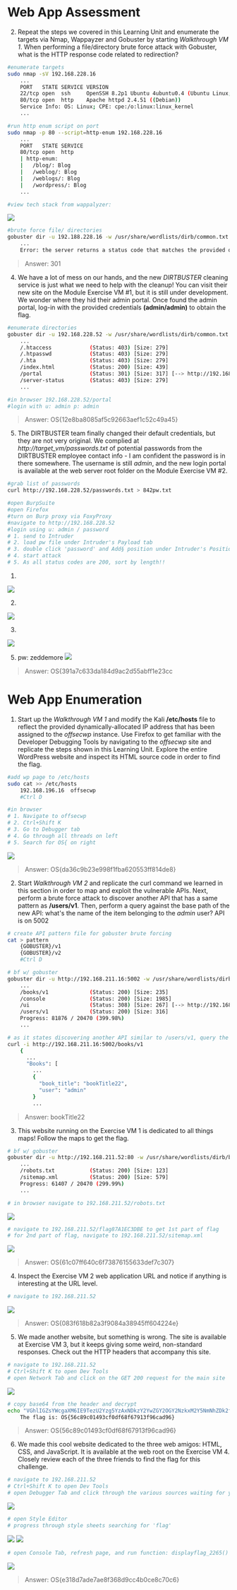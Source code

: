 
# Web App Assessment

2. Repeat the steps we covered in this Learning Unit and enumerate the targets via Nmap, Wappayzer and Gobuster by starting _Walkthrough VM 1_. When performing a file/directory brute force attack with Gobuster, what is the HTTP response code related to redirection?

```bash
#enumerate targets
sudo nmap -sV 192.168.228.16
	...
	PORT   STATE SERVICE VERSION
	22/tcp open  ssh     OpenSSH 8.2p1 Ubuntu 4ubuntu0.4 (Ubuntu Linux; protocol 2.0)
	80/tcp open  http    Apache httpd 2.4.51 ((Debian))
	Service Info: OS: Linux; CPE: cpe:/o:linux:linux_kernel
	...

#run http enum script on port
sudo nmap -p 80 --script=http-enum 192.168.228.16
	...
	PORT   STATE SERVICE
	80/tcp open  http
	| http-enum: 
	|   /blog/: Blog
	|   /weblog/: Blog
	|   /weblogs/: Blog
	|   /wordpress/: Blog
	...

#view tech stack from wappalyzer:
```
![](8.2.4ex.png)
```bash
#brute force file/ directories
gobuster dir -u 192.188.228.16 -w /usr/share/wordlists/dirb/common.txt
	...
	Error: the server returns a status code that matches the provided options for non existing urls. http://192.168.228.16/29da29db-e701-468f-93fc-7bccf56bd14c => 301 (Length: 0). To continue please exclude the status code or the length
```

> Answer:  301



4. We have a lot of mess on our hands, and the new _DIRTBUSTER_ cleaning service is just what we need to help with the cleanup! You can visit their new site on the Module Exercise VM #1, but it is still under development. We wonder where they hid their admin portal. Once found the admin portal, log-in with the provided credentials **(admin/admin)** to obtain the flag.
```bash
#enumerate directories
gobuster dir -u 192.168.228.52 -w /usr/share/wordlists/dirb/common.txt
	...
	/.htaccess            (Status: 403) [Size: 279]
	/.htpasswd            (Status: 403) [Size: 279]
	/.hta                 (Status: 403) [Size: 279]
	/index.html           (Status: 200) [Size: 439]
	/portal               (Status: 301) [Size: 317] [--> http://192.168.228.52/portal/]
	/server-status        (Status: 403) [Size: 279]
	...

#in browser 192.168.228.52/portal
#login with u: admin p: admin
```

> Answer:  OS{12e8ba8085af5c92663aef1c52c49a45}



5. The DIRTBUSTER team finally changed their default credentials, but they are not very original. We complied at _http://target_vm/passwords.txt_ of potential passwords from the DIRTBUSTER employee contact info - I am confident the password is in there somewhere. The username is still _admin_, and the new login portal is available at the web server root folder on the Module Exercise VM #2.
```bash
#grab list of passwords
curl http://192.168.228.52/passwords.txt > 842pw.txt

#open BurpSuite
#open Firefox
#turn on Burp proxy via FoxyProxy
#navigate to http://192.168.228.52
#login using u: admin / password
# 1. send to Intruder
# 2. load pw file under Intruder's Payload tab
# 3. double click 'password' and Add§ position under Intruder's Positions tab
# 4. start attack
# 5. As all status codes are 200, sort by length!!
```
1. 
![](8.2.4ex_post.png)

2. 
![](8.2.4ex_intruder.png)

3. 
![](8.2.4ex_position.png)

5.  pw:  zeddemore
![](8.2.4ex_results.png)

> Answer:  OS{391a7c633da184d9ac2d55abff1e23cc


# Web App Enumeration


1. Start up the _Walkthrough VM 1_ and modify the Kali **/etc/hosts** file to reflect the provided dynamically-allocated IP address that has been assigned to the _offsecwp_ instance. Use Firefox to get familiar with the Developer Debugging Tools by navigating to the _offsecwp_ site and replicate the steps shown in this Learning Unit. Explore the entire WordPress website and inspect its HTML source code in order to find the flag.
```bash
#add wp page to /etc/hosts
sudo cat >> /etc/hosts
	192.168.196.16  offsecwp
	#Ctrl D

#in browser
# 1. Navigate to offsecwp
# 2. Ctrl+Shift K
# 3. Go to Debugger tab
# 4. Go through all threads on left
# 5. Search for OS{ on right
```
![](8.3.3ex_debugger.png)
> Answer:  OS{da36c9b23e998f1fba620553ff814de8}


2. Start _Walkthrough VM 2_ and replicate the curl command we learned in this section in order to map and exploit the vulnerable APIs. Next, perform a brute force attack to discover another API that has a same pattern as **/users/v1**. Then, perform a query against the base path of the new API: what's the name of the item belonging to the _admin_ user?   API is on 5002
```bash
# create API pattern file for gobuster brute forcing
cat > pattern
	{GOBUSTER}/v1
	{GOBUSTER}/v2
	#Ctrl D

# bf w/ gobuster
gobuster dir -u http://192.168.211.16:5002 -w /usr/share/wordlists/dirb/big.txt -p pattern
	...
	/books/v1             (Status: 200) [Size: 235]
	/console              (Status: 200) [Size: 1985]
	/ui                   (Status: 308) [Size: 267] [--> http://192.168.211.16:5002/ui/]
	/users/v1             (Status: 200) [Size: 316]
	Progress: 81876 / 20470 (399.98%)
	...

# as it states discovering another API similar to /users/v1, query the /books/v1
curl -i http://192.168.211.16:5002/books/v1
	{
	  ...
	  "Books": [
	    ...
	    {
	      "book_title": "bookTitle22", 
	      "user": "admin"
	    }
		...
```
> Answer:  bookTitle22



3. This website running on the Exercise VM 1 is dedicated to all things maps! Follow the maps to get the flag.
```bash
# bf w/ gobuster
gobuster dir -u http://192.168.211.52:80 -w /usr/share/wordlists/dirb/big.txt -p pattern
	...
	/robots.txt           (Status: 200) [Size: 123]
	/sitemap.xml          (Status: 200) [Size: 579]
	Progress: 61407 / 20470 (299.99%)
	...

# in browser navigate to 192.168.211.52/robots.txt
```
![](8.3.3ex_robots.png)
```bash
# navigate to 192.168.211.52/flag87A1EC3DBE to get 1st part of flag
# for 2nd part of flag, navigate to 192.168.211.52/sitemap.xml
```
![](8.3.3ex_sitemap.png)
> Answer:  OS{61c07ff640c6f73876155633def7c307}



4. Inspect the Exercise VM 2 web application URL and notice if anything is interesting at the URL level.
```bash
# navigate to 192.168.211.52
```
![](8.3.3ex_url.png)
> Answer:  OS{083f618b82a3f9084a38945ff604224e}



5. We made another website, but something is wrong. The site is available at Exercise VM 3, but it keeps giving some weird, non-standard responses. Check out the HTTP headers that accompany this site.
```bash
# navigate to 192.168.211.52
# Ctrl+Shift K to open Dev Tools
# open Network Tab and click on the GET 200 request for the main site
```
![](8.3.3ex_header.png)
```bash
# copy base64 from the header and decrypt
echo "VGhlIGZsYWcgaXM6IE9TezU2Yzg5YzAxNDkzY2YwZGY2OGY2NzkxM2Y5NmNhZDk2fQ==" | base64 -d
	The flag is: OS{56c89c01493cf0df68f67913f96cad96}
```
> Answer:  OS{56c89c01493cf0df68f67913f96cad96}


6. We made this cool website dedicated to the three web amigos: HTML, CSS, and JavaScript. It is available at the web root on the Exercise VM 4. Closely review each of the three friends to find the flag for this challenge.
```bash
# navigate to 192.168.211.52
# Ctrl+Shift K to open Dev Tools
# open Debugger Tab and click through the various sources waiting for your search of 'flag' to reveal results
```
![](8.3.3ex_sources1.png)
```bash
# open Style Editor
# progress through style sheets searching for 'flag'
```
![](8.3.3ex_sources2.png)
![](8.3.3ex_sources3.png)
```bash
# open Console Tab, refresh page, and run function: displayflag_2265()
```
![](8.3.3ex_sources3a.png)
> Answer:  OS{e318d7ade7ae8f368d9cc4b0ce8c70c6}